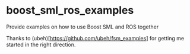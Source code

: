 # boost_sml_ros_examples
Provide examples on how to use Boost SML and ROS together

Thanks to (ubeh)[https://github.com/ubeh/fsm_examples] for getting me started in the right direction.
